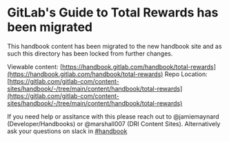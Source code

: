 # GitLab's Guide to Total Rewards has been migrated

This handbook content has been migrated to the new handbook site and as such this directory
has been locked from further changes.

Viewable content: [https://handbook.gitlab.com/handbook/total-rewards](https://handbook.gitlab.com/handbook/total-rewards)
Repo Location: [https://gitlab.com/gitlab-com/content-sites/handbook/-/tree/main/content/handbook/total-rewards](https://gitlab.com/gitlab-com/content-sites/handbook/-/tree/main/content/handbook/total-rewards)

If you need help or assitance with this please reach out to @jamiemaynard (Developer/Handbooks) or
@marshall007 (DRI Content Sites).  Alternatively ask your questions on slack in [#handbook](https://gitlab.slack.com/archives/C81PT2ALD)

